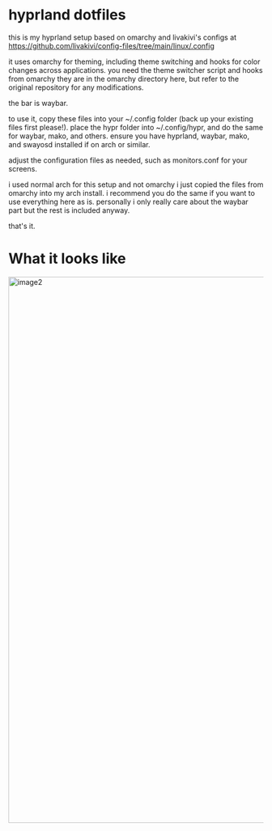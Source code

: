 # hyprland dotfiles

this is my hyprland setup based on omarchy and livakivi's configs at https://github.com/livakivi/config-files/tree/main/linux/.config

it uses omarchy for theming, including theme switching and hooks for color changes across applications. you need the theme switcher script and hooks from omarchy they are in the omarchy directory here, but refer to the original repository for any modifications.

the bar is waybar.

to use it, copy these files into your ~/.config folder (back up your existing files first please!). place the hypr folder into ~/.config/hypr, and do the same for waybar, mako, and others. ensure you have hyprland, waybar, mako, and swayosd installed if on arch or similar.

adjust the configuration files as needed, such as monitors.conf for your screens.


i used normal arch for this setup and not omarchy i just copied the files from omarchy into my arch install. i recommend you do the same if you want to use everything here as is. personally i only really care about the waybar part but the rest is included anyway.

that's it.


# What it looks like
<img width="1921" height="1080" alt="image2" src="https://github.com/user-attachments/assets/976c3f50-61cf-4d92-bb6e-60bd6ab6ffed" />
